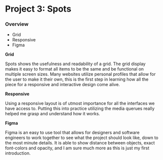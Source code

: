 # Project 3: Spots

### Overview

- Grid
- Responsive
- Figma

**Grid**

Spots shows the usefulness and readability of a grid. The grid display makes it easy to format all items to be the same and be functional on multiple screen sizes. Many websites utilize personal profiles that allow for the user to make it their own, this is the first step in learning how all the piece for a responsive and interactive design come alive.

**Responsive**

Using a responsive layout is of utmost importance for all the interfaces we have access to. Putting this into practice utilizing the media querues really helped me grasp and understand how it works.

**Figma**

Figma is an easy to use tool that allows for designers and software engineers to work together to see what the project should look like, down to the most minute details. It is able to show distance between objects, exact font-colors and opacity, and I am sure much more as this is just my first introduction.
